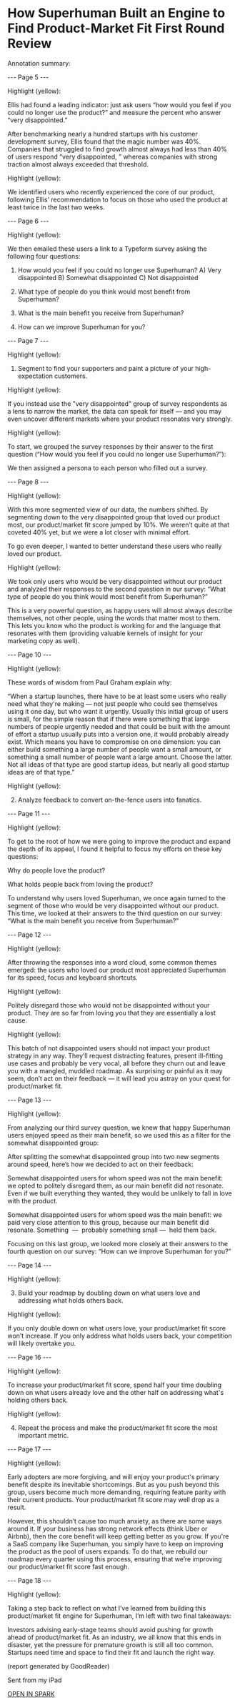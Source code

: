 # How Superhuman Built an Engine to Find Product-Market Fit First Round Review

Annotation summary:

--- Page 5 ---

Highlight (yellow):

Ellis had found a leading indicator: just ask users “how would you feel if you could no longer use the product?” and measure the percent who answer “very disappointed.”

After benchmarking nearly a hundred startups with his customer development survey, Ellis found that the magic number was 40%. Companies that struggled to find growth almost always had less than 40% of users respond “very disappointed, ” whereas companies with strong traction almost always exceeded that threshold.

Highlight (yellow):

We identified users who recently experienced the core of our product, following Ellisʼ recommendation to focus on those who used the product at least twice in the last two weeks.

--- Page 6 ---

Highlight (yellow):

We then emailed these users a link to a Typeform survey asking the following four questions:

1. How would you feel if you could no longer use Superhuman? A) Very disappointed B) Somewhat disappointed C) Not disappointed

2. What type of people do you think would most benefit from Superhuman?

3. What is the main benefit you receive from Superhuman?

4. How can we improve Superhuman for you?

--- Page 7 ---

Highlight (yellow):

1) Segment to find your supporters and paint a picture of your high-expectation customers.

Highlight (yellow):

If you instead use the "very disappointed" group of survey respondents as a lens to narrow the market, the data can speak for itself — and you may even uncover different markets where your product resonates very strongly.

Highlight (yellow):

To start, we grouped the survey responses by their answer to the first question (“How would you feel if you could no longer use Superhuman?”):

We then assigned a persona to each person who filled out a survey.

--- Page 8 ---

Highlight (yellow):

With this more segmented view of our data, the numbers shifted. By segmenting down to the very disappointed group that loved our product most, our product/market fit score jumped by 10%. We werenʼt quite at that coveted 40% yet, but we were a lot closer with minimal effort.

To go even deeper, I wanted to better understand these users who really loved our product.

Highlight (yellow):

We took only users who would be very disappointed without our product and analyzed their responses to the second question in our survey: “What type of people do you think would most benefit from Superhuman?”

This is a very powerful question, as happy users will almost always describe themselves, not other people, using the words that matter most to them. This lets you know who the product is working for and the language that resonates with them (providing valuable kernels of insight for your marketing copy as well).

--- Page 10 ---

Highlight (yellow):

These words of wisdom from Paul Graham explain why:

“When a startup launches, there have to be at least some users who really need what they're making — not just people who could see themselves using it one day, but who want it urgently. Usually this initial group of users is small, for the simple reason that if there were something that large numbers of people urgently needed and that could be built with the amount of effort a startup usually puts into a version one, it would probably already exist. Which means you have to compromise on one dimension: you can either build something a large number of people want a small amount, or something a small number of people want a large amount. Choose the latter. Not all ideas of that type are good startup ideas, but nearly all good startup ideas are of that type.”

Highlight (yellow):

2) Analyze feedback to convert on-the-fence users into fanatics.

--- Page 11 ---

Highlight (yellow):

To get to the root of how we were going to improve the product and expand the depth of its appeal, I found it helpful to focus my efforts on these key questions:

Why do people love the product?

What holds people back from loving the product?

To understand why users loved Superhuman, we once again turned to the segment of those who would be very disappointed without our product. This time, we looked at their answers to the third question on our survey: “What is the main benefit you receive from Superhuman?”

--- Page 12 ---

Highlight (yellow):

After throwing the responses into a word cloud, some common themes emerged: the users who loved our product most appreciated Superhuman for its speed, focus and keyboard shortcuts.

Highlight (yellow):

Politely disregard those who would not be disappointed without your product. They are so far from loving you that they are essentially a lost cause.

Highlight (yellow):

This batch of not disappointed users should not impact your product strategy in any way. Theyʼll request distracting features, present ill-fitting use cases and probably be very vocal, all before they churn out and leave you with a mangled, muddled roadmap. As surprising or painful as it may seem, donʼt act on their feedback — it will lead you astray on your quest for product/market fit.

--- Page 13 ---

Highlight (yellow):

From analyzing our third survey question, we knew that happy Superhuman users enjoyed speed as their main benefit, so we used this as a filter for the somewhat disappointed group:

After splitting the somewhat disappointed group into two new segments around speed, hereʼs how we decided to act on their feedback:

Somewhat disappointed users for whom speed was not the main benefit: we opted to politely disregard them, as our main benefit did not resonate. Even if we built everything they wanted, they would be unlikely to fall in love with the product.

Somewhat disappointed users for whom speed was the main benefit: we paid very close attention to this group, because our main benefit did resonate. Something  —  probably something small —  held them back.

Focusing on this last group, we looked more closely at their answers to the fourth question on our survey: “How can we improve Superhuman for you?”

--- Page 14 ---

Highlight (yellow):

3) Build your roadmap by doubling down on what users love and addressing what holds others back.

Highlight (yellow):

If you only double down on what users love, your product/market fit score wonʼt increase. If you only address what holds users back, your competition will likely overtake you.

--- Page 16 ---

Highlight (yellow):

To increase your product/market fit score, spend half your time doubling down on what users already love and the other half on addressing what's holding others back.

Highlight (yellow):

4) Repeat the process and make the product/market fit score the most important metric.

--- Page 17 ---

Highlight (yellow):

Early adopters are more forgiving, and will enjoy your product's primary benefit despite its inevitable shortcomings. But as you push beyond this group, users become much more demanding, requiring feature parity with their current products. Your product/market fit score may well drop as a result.

However, this shouldnʼt cause too much anxiety, as there are some ways around it. If your business has strong network effects (think Uber or Airbnb), then the core benefit will keep getting better as you grow. If you're a SaaS company like Superhuman, you simply have to keep on improving the product as the pool of users expands. To do that, we rebuild our roadmap every quarter using this process, ensuring that weʼre improving our product/market fit score fast enough.

--- Page 18 ---

Highlight (yellow):

Taking a step back to reflect on what Iʼve learned from building this product/market fit engine for Superhuman, Iʼm left with two final takeaways:

Investors advising early-stage teams should avoid pushing for growth ahead of product/market fit. As an industry, we all know that this ends in disaster, yet the pressure for premature growth is still all too common. Startups need time and space to find their fit and launch the right way.

(report generated by GoodReader)

Sent from my iPad

[OPEN IN SPARK](readdle-spark://bl=QTphbGV4YW5kZXIucG90ZW1raW5AZ21haWwuY29tO0lEOjcwODNBOUJBLUY2NTQt%0D%0ANDQ3Ni04Q0E4LUY3NEY1RUYyMkJFMEBtZS5jb207Z0lEOjE2NzY4NzQzMjIyNTQ0%0D%0ANzU0NDQ7Mjk0ODIxMzM5MA%3D%3D)